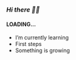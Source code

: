 ### ***Hi there 🙂🙂***

#### LOADING... 

- I’m currently learning
- First steps
- Something is growing

